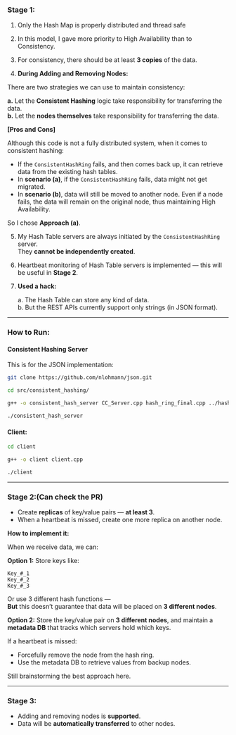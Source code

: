 
### **Stage 1:**

1. Only the Hash Map is properly distributed and thread safe

2. In this model, I gave more priority to High Availability than to Consistency.

3. For consistency, there should be at least **3 copies** of the data.

4. **During Adding and Removing Nodes:**

There are two strategies we can use to maintain consistency:

**a.** Let the **Consistent Hashing** logic take responsibility for transferring the data.  
**b.** Let the **nodes themselves** take responsibility for transferring the data.

**[Pros and Cons]**

Although this code is not a fully distributed system, when it comes to consistent hashing:

- If the `ConsistentHashRing` fails, and then comes back up, it can retrieve data from the existing hash tables.
- In **scenario (a)**, if the `ConsistentHashRing` fails, data might not get migrated.
- In **scenario (b)**, data will still be moved to another node. Even if a node fails, the data will remain on the original node, thus maintaining High Availability.

So I chose **Approach (a)**.

5. My Hash Table servers are always initiated by the `ConsistentHashRing` server.  
   They **cannot be independently created**.

6. Heartbeat monitoring of Hash Table servers is implemented — this will be useful in **Stage 2**.

7. **Used a hack:**

   a. The Hash Table can store any kind of data.  
   b. But the REST APIs currently support only strings (in JSON format).

---

### **How to Run:**

#### **Consistent Hashing Server**

This is for the JSON implementation:

```bash
git clone https://github.com/nlohmann/json.git

cd src/consistent_hashing/

g++ -o consistent_hash_server CC_Server.cpp hash_ring_final.cpp ../hashtable/hash.cpp ../hash_functions/hash_functions.cpp -lpthread

./consistent_hash_server
```

#### **Client:**

```bash
cd client

g++ -o client client.cpp

./client
```

---

### **Stage 2:(Can check the PR)**  

- Create **replicas** of key/value pairs — **at least 3**.
- When a heartbeat is missed, create one more replica on another node.

**How to implement it:**

When we receive data, we can:

**Option 1:** Store keys like:
```
Key_#_1  
Key_#_2  
Key_#_3
```

Or use 3 different hash functions —  
**But** this doesn’t guarantee that data will be placed on **3 different nodes**.

**Option 2:** Store the key/value pair on **3 different nodes**, and maintain a **metadata DB** that tracks which servers hold which keys.

If a heartbeat is missed:

- Forcefully remove the node from the hash ring.
- Use the metadata DB to retrieve values from backup nodes.

Still brainstorming the best approach here.

---

### **Stage 3:**

- Adding and removing nodes is **supported**.
- Data will be **automatically transferred** to other nodes.

